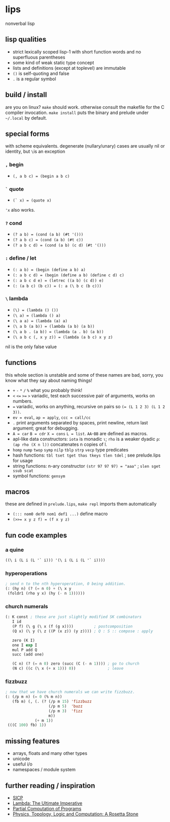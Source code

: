 # lips
nonverbal lisp

## lisp qualities
- strict lexically scoped lisp-1 with short function words
  and no superfluous parentheses
- some kind of weak static type concept
- lists and definitions (except at toplevel) are immutable
- `()` is self-quoting and false
- `.` is a regular symbol

## build / install
are you on linux? `make` should work. otherwise consult the
makefile for the C compiler invocation. `make install` puts
the binary and prelude under `~/.local` by default.

## special forms
with scheme equivalents. degenerate (nullary/unary) cases
are usually nil or identity, but `\`is an exception

### `,` begin
- `(, a b c) = (begin a b c)`

### <code>\`</code> quote
- <code>(\` x) = (quote x)</code>

`'x` also works.

### `?` cond
- `(? a b) = (cond (a b) (#t '()))`
- `(? a b c) = (cond (a b) (#t c))`
- `(? a b c d) = (cond (a b) (c d) (#t '()))`

### `:` define / let
- `(: a b) = (begin (define a b) a)`
- `(: a b c d) = (begin (define a b) (define c d) c)`
- `(: a b c d e) = (letrec ((a b) (c d)) e)`
- `(: (a b c) (b c)) = (: a (\ b c (b c)))`

### `\` lambda
- `(\) = (lambda () ())`
- `(\ a) = (lambda () a)`
- `(\ a a) = (lambda (a) a)`
- `(\ a b (a b)) = (lambda (a b) (a b))`
- `(\ a b . (a b)) = (lambda (a . b) (a b))`
- `(\ a b c (, x y z)) = (lambda (a b c) x y z)`

nil is the only false value


## functions
this whole section is unstable and  some of these names are
bad, sorry, you know what they say about naming things!
- `+` `-` `*` `/` `%` what you probably think!
- `<` `<=` `>=` `>` variadic, test each successive pair of
  arguments, works on numbers.
- `=` variadic, works on anything, recursive on pairs so
  `(= (L 1 2 3) (L 1 2 3))`.
- `ev = eval`, `ap = apply`, `ccc = call/cc`
- `.` print arguments separated by spaces, print newline, return
  last argument; great for debugging.
- `A = car` `B = cdr` `X = cons` `L = list`. `AA`-`BB` are
  defined as macros.
- apl-like data constructors: `iota` is monadic `ι`; `rho` is
  a weaker dyadic `ρ`: `(ap rho (X n l))` concatenates n copies
  of l.
- `homp` `nump` `twop` `symp` `nilp` `tblp` `strp` `vecp` type predicates
- hash functions: `tbl tset tget thas tkeys tlen tdel` ; see prelude.lips for usage
- string functions: n-ary constructor `(str 97 97 97) = "aaa"` ; `slen sget ssub scat`
- symbol functions: `gensym`

## macros
these are defined in `prelude.lips`, `make repl` imports them automatically
- `(::: nom0 def0 nom1 def1 ...)` define macro
- `(>>= x y z f) = (f x y z)`

## fun code examples

### a quine
```lisp
((\ i (L i (L '` i))) '(\ i (L i (L '` i))))
```

### hyperoperations
```lisp
; send n to the nth hyperoperation, 0 being addition.
(: (hy n) (? (= n 0) + (\ x y
 (foldr1 (rho y x) (hy (- n 1))))))
```

### church numerals
```lisp
(: K const ; these are just slightly modified SK combinators
   I id
   (P f) (\ g (\ x (f (g x))))         ; postcomposition
   (Q x) (\ y (\ z ((P (x z)) (y z)))) ; Q : S :: compose : apply

   zero (K I)
   one I exp I
   mul P add Q
   succ (add one)

   (C n) (? (= n 0) zero (succ (C (- n 1)))) ; go to church
   (N c) ((c (\ x (+ x 1))) 0))              ; leave
```

### fizzbuzz
```lisp
; now that we have church numerals we can write fizzbuzz.
(: (/p m n) (= 0 (% m n))
   (fb m) (, (. (? (/p m 15) 'fizzbuzz
                   (/p m 5)  'buzz
                   (/p m 3)  'fizz
                   m))
             (+ m 1))
 (((C 100) fb) 1))
```

## missing features
- arrays, floats and many other types
- unicode
- useful i/o
- namespaces / module system

## further reading / inspiration
- [SICP](https://mitpress.mit.edu/sites/default/files/sicp/full-text/book/book.html)
- [Lambda: The Ultimate Imperative](https://dspace.mit.edu/handle/1721.1/5790)
- [Partial Computation of Programs](https://repository.kulib.kyoto-u.ac.jp/dspace/handle/2433/103401)
- [Physics, Topology, Logic and Computation: A Rosetta Stone](https://math.ucr.edu/home/baez/rosetta.pdf)
